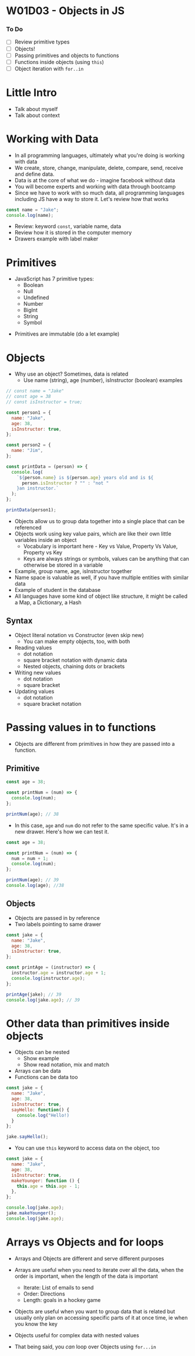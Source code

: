 # W01D03 - Objects in JS

### To Do

- [ ] Review primitive types
- [ ] Objects!
- [ ] Passing primitives and objects to functions
- [ ] Functions inside objects (using `this`)
- [ ] Object iteration with `for..in`

# Little Intro

- Talk about myself
- Talk about context

# Working with Data

- In all programming languages, ultimately what you're doing is working with data
- We create, store, change, manipulate, delete, compare, send, receive and define data.
- Data is at the core of what we do - imagine facebook without data
- You will become experts and working with data through bootcamp
- Since we have to work with so much data, all programming languages including JS have a way to store it. Let's review how that works

```js
const name = "Jake";
console.log(name);
```

- Review: keyword `const`, variable name, data
- Review how it is stored in the computer memory
- Drawers example with label maker

# Primitives

- JavaScript has 7 primitive types:
  - Boolean
  - Null
  - Undefined
  - Number
  - BigInt
  - String
  - Symbol

* Primitives are immutable (do a let example)

# Objects

- Why use an object? Sometimes, data is related
  - Use name (string), age (number), isInstructor (boolean) examples

```js
// const name = "Jake"
// const age = 38
// const isInstructor = true;

const person1 = {
  name: "Jake",
  age: 38,
  isInstructor: true,
};

const person2 = {
  name: "Jim",
};

const printData = (person) => {
  console.log(
    `${person.name} is ${person.age} years old and is ${
      person.isInstructor ? "" : "not "
    }an instructor.`
  );
};

printData(person1);
```

- Objects allow us to group data together into a single place that can be referenced
- Objects work using key value pairs, which are like their own little variables inside an object
  - Vocabulary is important here - Key vs Value, Property Vs Value, Property vs Key
  - Keys are always strings or symbols, values can be anything that can otherwise be stored in a variable
- Example, group name, age, isInstructor together
- Name space is valuable as well, if you have multiple entities with similar data
- Example of student in the database
- All languages have some kind of object like structure, it might be called a Map, a Dictionary, a Hash

## Syntax

- Object literal notation vs Constructor (even skip new)
  - You can make empty objects, too, with both
- Reading values
  - dot notation
  - square bracket notation with dynamic data
  - Nested objects, chaining dots or brackets
- Writing new values
  - dot notation
  - square bracket
- Updating values
  - dot notation
  - square bracket notation

# Passing values in to functions

- Objects are different from primitives in how they are passed into a function.

## Primitive

```js
const age = 38;

const printNum = (num) => {
  console.log(num);
};

printNum(age); // 38
```

- In this case, `age` and `num` do not refer to the same specific value. It's in a new drawer. Here's how we can test it.

```js
const age = 38;

const printNum = (num) => {
  num = num + 1;
  console.log(num);
};

printNum(age); // 39
console.log(age); //38
```

## Objects

- Objects are passed in by reference
- Two labels pointing to same drawer

```js
const jake = {
  name: "Jake",
  age: 38,
  isInstructor: true,
};

const printAge = (instructor) => {
  instructor.age = instructor.age + 1;
  console.log(instructor.age);
};

printAge(jake); // 39
console.log(jake.age); // 39
```

# Other data than primitives inside objects

- Objects can be nested
  - Show example
  - Show read notation, mix and match
- Arrays can be data
- Functions can be data too

```js
const jake = {
  name: "Jake",
  age: 38,
  isInstructor: true,
  sayHello: function() {
    console.log("Hello!)
  }
};

jake.sayHello();
```

- You can use `this` keyword to access data on the object, too

```js
const jake = {
  name: "Jake",
  age: 38,
  isInstructor: true,
  makeYounger: function () {
    this.age = this.age - 1;
  },
};

console.log(jake.age);
jake.makeYounger();
console.log(jake.age);
```

# Arrays vs Objects and for loops

- Arrays and Objects are different and serve different purposes
- Arrays are useful when you need to iterate over all the data, when the order is important, when the length of the data is important

  - Iterate: List of emails to send
  - Order: Directions
  - Length: goals in a hockey game

- Objects are useful when you want to group data that is related but usually only plan on accessing specific parts of it at once time, ie when you know the key
- Objects useful for complex data with nested values
- That being said, you _can_ loop over Objects using `for...in`
